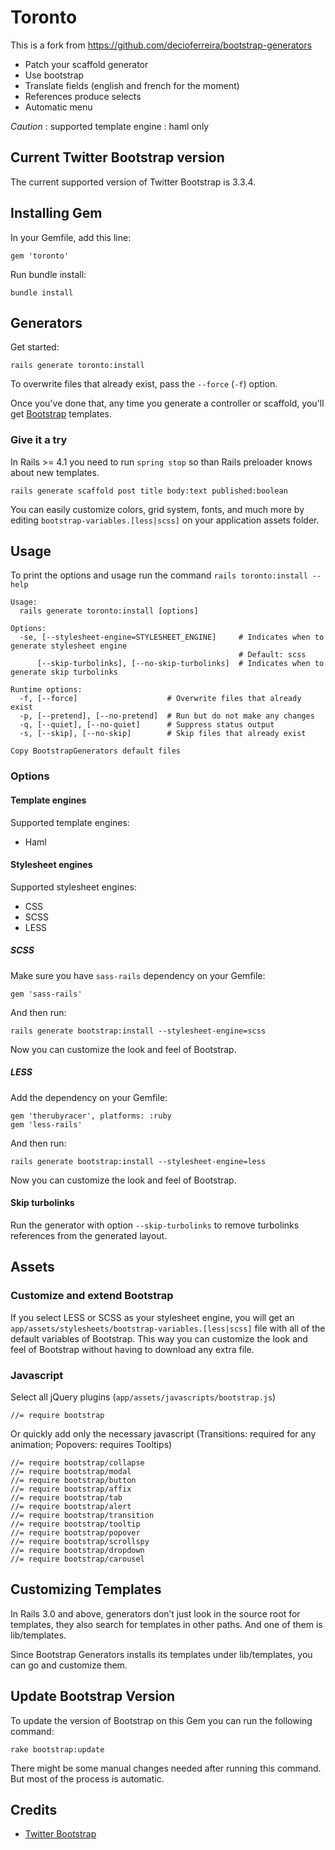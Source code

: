 # Toronto

This is a fork from https://github.com/decioferreira/bootstrap-generators

* Patch your scaffold generator
* Use bootstrap
* Translate fields (english and french for the moment)
* References produce selects
* Automatic menu

*Caution* : supported template engine : haml only

## Current Twitter Bootstrap version

The current supported version of Twitter Bootstrap is 3.3.4.

## Installing Gem

In your Gemfile, add this line:

    gem 'toronto'

Run bundle install:

    bundle install

## Generators

Get started: 

    rails generate toronto:install

To overwrite files that already exist, pass the `--force` (`-f`) option.

Once you've done that, any time you generate a controller or scaffold, you'll get [Bootstrap](http://twitter.github.com/bootstrap/) templates.

### Give it a try

In Rails >= 4.1 you need to run `spring stop` so than Rails preloader knows about new templates.

    rails generate scaffold post title body:text published:boolean

You can easily customize colors, grid system, fonts, and much more by editing `bootstrap-variables.[less|scss]` on your application assets folder.

## Usage

To print the options and usage run the command `rails toronto:install --help`

    Usage:
      rails generate toronto:install [options]

    Options:
      -se, [--stylesheet-engine=STYLESHEET_ENGINE]     # Indicates when to generate stylesheet engine
                                                       # Default: scss
          [--skip-turbolinks], [--no-skip-turbolinks]  # Indicates when to generate skip turbolinks

    Runtime options:
      -f, [--force]                    # Overwrite files that already exist
      -p, [--pretend], [--no-pretend]  # Run but do not make any changes
      -q, [--quiet], [--no-quiet]      # Suppress status output
      -s, [--skip], [--no-skip]        # Skip files that already exist

    Copy BootstrapGenerators default files

### Options

#### Template engines

Supported template engines:

* Haml

#### Stylesheet engines

Supported stylesheet engines:

* CSS
* SCSS
* LESS

##### SCSS

Make sure you have `sass-rails` dependency on your Gemfile:

    gem 'sass-rails'

And then run:

    rails generate bootstrap:install --stylesheet-engine=scss

Now you can customize the look and feel of Bootstrap.

##### LESS

Add the dependency on your Gemfile:

    gem 'therubyracer', platforms: :ruby
    gem 'less-rails'

And then run:

    rails generate bootstrap:install --stylesheet-engine=less

Now you can customize the look and feel of Bootstrap.

#### Skip turbolinks

Run the generator with option `--skip-turbolinks` to remove turbolinks references from the generated layout.

## Assets

### Customize and extend Bootstrap

If you select LESS or SCSS as your stylesheet engine, you will get an `app/assets/stylesheets/bootstrap-variables.[less|scss]` file with all of the default variables of Bootstrap. This way you can customize the look and feel of Bootstrap without having to download any extra file.

### Javascript

Select all jQuery plugins (`app/assets/javascripts/bootstrap.js`)

    //= require bootstrap

Or quickly add only the necessary javascript (Transitions: required for any animation; Popovers: requires Tooltips)

    //= require bootstrap/collapse
    //= require bootstrap/modal
    //= require bootstrap/button
    //= require bootstrap/affix
    //= require bootstrap/tab
    //= require bootstrap/alert
    //= require bootstrap/transition
    //= require bootstrap/tooltip
    //= require bootstrap/popover
    //= require bootstrap/scrollspy
    //= require bootstrap/dropdown
    //= require bootstrap/carousel


## Customizing Templates

In Rails 3.0 and above, generators don’t just look in the source root for templates, they also search for templates in other paths. And one of them is lib/templates.

Since Bootstrap Generators installs its templates under lib/templates, you can go and customize them.

## Update Bootstrap Version

To update the version of Bootstrap on this Gem you can run the following command:

    rake bootstrap:update

There might be some manual changes needed after running this command. But most of the process is automatic.

## Credits

* [Twitter Bootstrap](http://getbootstrap.com)
